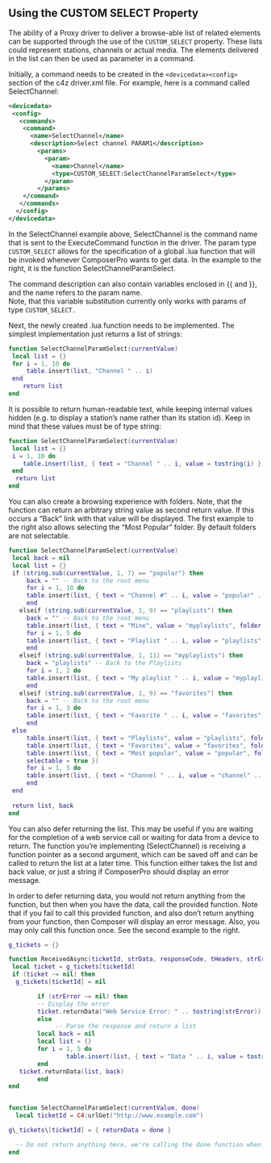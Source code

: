 ## Using the CUSTOM SELECT Property

The ability of a Proxy driver to deliver a browse-able list of related elements can be supported through the use of the `CUSTOM_SELECT` property. These lists could represent stations, channels or actual media. The elements delivered in the list can then be used as parameter in a command. 

Initially, a command needs to be created in the `<devicedata><config>` section of the c4z driver.xml file. For example, here is a command called SelectChannel: 

```xml
<devicedata>
 <config>
   <commands>
    <command>
      <name>SelectChannel</name>
      <description>Select channel PARAM1</description> 
        <params> 
          <param>
            <name>Channel</name> 
            <type>CUSTOM_SELECT:SelectChannelParamSelect</type> 
          </param>
        </params>
    </command>
   </commands>
  </config>
</devicedata>
```

In the SelectChannel example above, SelectChannel is the command name that is sent to the ExecuteCommand function in the driver. The param type `CUSTOM_SELECT` allows for the specification of a global .lua function that will be invoked whenever ComposerPro wants to get data. In the example to the right, it is the function SelectChannelParamSelect. 

The command description can also contain variables enclosed in {{ and }}, and the name refers to the param name.  
Note, that this variable substitution currently only works with params of type `CUSTOM_SELECT.`

Next, the newly created .lua function needs to be implemented. The simplest implementation just returns a list of strings: 

```lua
function SelectChannelParamSelect(currentValue) 
 local list = {} 
 for i = 1, 10 do
     table.insert(list, "Channel " .. i)
 end 
    return list
end
```

It is possible to return human-readable text, while keeping internal values hidden (e.g. to display a station’s name rather than its station id). Keep in mind that these values must be of type string: 

```lua
function SelectChannelParamSelect(currentValue) 
 local list = {}
 i = 1, 10 do
 	table.insert(list, { text = "Channel " .. i, value = tostring(i) })
 end
  return list
end
```

You can also create a browsing experience with folders. Note, that the function can return an arbitrary string value as second return value. If this occurs a “Back” link with that value will be displayed. The first example to the right also allows selecting the “Most Popular” folder. By default folders are not selectable.

```lua
function SelectChannelParamSelect(currentValue) 
 local back = nil
 local list = {}
 if (string.sub(currentValue, 1, 7) == "popular") then
     back = "" -- Back to the root menu
     for i = 1, 10 do
     table.insert(list, { text = "Channel #" .. i, value = "popular" .. i })
     end
   elseif (string.sub(currentValue, 1, 9) == "playlists") then
     back = "" -- Back to the root menu
     table.insert(list, { text = "Mine", value = "myplaylists", folder = true }) 
     for i = 1, 5 do
     table.insert(list, { text = "Playlist " .. i, value = "playlists" .. i })
     end
   elseif (string.sub(currentValue, 1, 11) == "myplaylists") then
     back = "playlists" -- Back to the Playlists
     for i = 1, 2 do
     table.insert(list, { text = "My playlist " .. i, value = "myplaylists" .. i })
     end
   elseif (string.sub(currentValue, 1, 9) == "favorites") then
     back = "" -- Back to the root menu
     for i = 1, 3 do
     table.insert(list, { text = "Favorite " .. i, value = "favorites" .. i })
     end
 else
     table.insert(list, { text = "Playlists", value = "playlists", folder = true })
     table.insert(list, { text = "Favorites", value = "favorites", folder = true })
     table.insert(list, { text = "Most popular", value = "popular", folder = true,
     selectable = true })
     for i = 1, 5 do
     table.insert(list, { text = "Channel " .. i, value = "channel" .. i })
     end
 end
       
 return list, back
end
```

You can also defer returning the list. This may be useful if you are waiting for the completion of a web service call or waiting for data from a device to return. The function you’re implementing (SelectChannel) is receiving a function pointer as a second argument, which can be saved off and can be called to return the list at a later time. This function either takes the list and back value, or just a string if ComposerPro should display an error message. 

In order to defer returning data, you would not return anything from the function, but then when you have the data, call the provided function. Note that if you fail to call this provided function, and also don’t return anything from your function, then Composer will display an error message. Also, you may only call this function once. See the second example to the right.


```lua
g_tickets = {}

function ReceivedAsync(ticketId, strData, responseCode, tHeaders, strError) 
 local ticket = g_tickets[ticketId]
 if (ticket ~= nil) then
  g_tickets[ticketId] = nil

  		if (strError ~= nil) then
   		-- Display the error
   		ticket.returnData("Web Service Error: " .. tostring(strError)) 
 		else
  			 -- Parse the response and return a list
   		local back = nil
   		local list = {}
   		for i = 1, 5 do
    			table.insert(list, { text = "Data " .. i, value = tostring(i) }) 
   		end
   ticket.returnData(list, back) 
 		end
end


function SelectChannelParamSelect(currentValue, done)
  local ticketId = C4:urlGet("http://www.example.com")

g\_tickets\[ticketId] = { returnData = done }

  -- Do not return anything here, we're calling the done function when we have data
end
```

